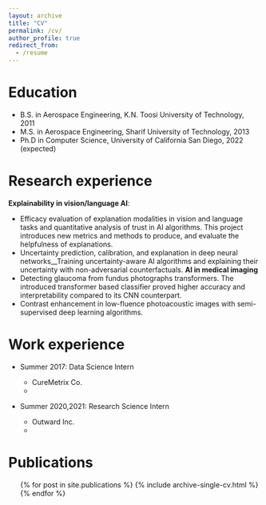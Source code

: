 ```yaml
---
layout: archive
title: "CV"
permalink: /cv/
author_profile: true
redirect_from:
  - /resume
---
```


Education
======
* B.S. in Aerospace Engineering, K.N. Toosi University of Technology, 2011
* M.S. in Aerospace Engineering, Sharif University of Technology, 2013
* Ph.D in Computer Science, University of California San Diego, 2022 (expected)

Research experience
======
__Explainability in vision/language AI__:
 * Efficacy evaluation of explanation modalities in vision and language tasks and quantitative analysis of trust in AI algorithms. This project introduces new metrics and methods to produce, and evaluate the helpfulness of explanations.
 * Uncertainty prediction, calibration, and explanation in deep neural networks__Training uncertainty-aware AI algorithms and explaining their uncertainty with non-adversarial counterfactuals. 
__AI in medical imaging__
 * Detecting glaucoma from fundus photographs transformers. The introduced transformer based classifier proved higher accuracy and interpretability compared to its CNN counterpart.  
 * Contrast enhancement in low-fluence photoacoustic images with semi-supervised deep learning algorithms.

Work experience
======
* Summer 2017: Data Science Intern
  * CureMetrix Co.
  * 

* Summer 2020,2021: Research Science Intern
  * Outward Inc.
  * 


Publications
======
  <ul>{% for post in site.publications %}
    {% include archive-single-cv.html %}
  {% endfor %}</ul>
